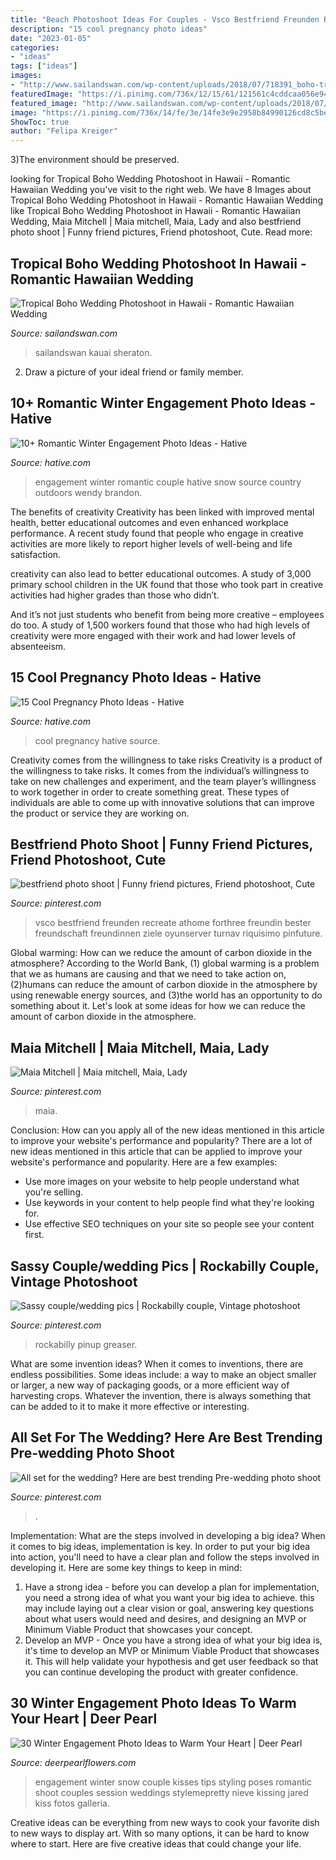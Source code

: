 ```yaml
---
title: "Beach Photoshoot Ideas For Couples - Vsco Bestfriend Freunden Recreate Athome Forthree Freundin Bester Freundschaft Freundinnen Ziele Oyunserver Turnav Riquisimo Pinfuture"
description: "15 cool pregnancy photo ideas"
date: "2023-01-05"
categories:
- "ideas"
tags: ["ideas"]
images:
- "http://www.sailandswan.com/wp-content/uploads/2018/07/718391_boho-tropicana-inspired-bridal-shoot.jpg"
featuredImage: "https://i.pinimg.com/736x/12/15/61/121561c4cddcaa056e94ef2ce5b87ad3.jpg"
featured_image: "http://www.sailandswan.com/wp-content/uploads/2018/07/718391_boho-tropicana-inspired-bridal-shoot.jpg"
image: "https://i.pinimg.com/736x/14/fe/3e/14fe3e9e2958b84990126cd8c5be5c19.jpg"
ShowToc: true
author: "Felipa Kreiger"
---
```



3)The environment should be preserved. 

	

		
looking for Tropical Boho Wedding Photoshoot in Hawaii - Romantic Hawaiian Wedding you've visit to the right web. We have 8 Images about Tropical Boho Wedding Photoshoot in Hawaii - Romantic Hawaiian Wedding like Tropical Boho Wedding Photoshoot in Hawaii - Romantic Hawaiian Wedding, Maia Mitchell | Maia mitchell, Maia, Lady and also bestfriend photo shoot | Funny friend pictures, Friend photoshoot, Cute. Read more:
		
    
## Tropical Boho Wedding Photoshoot In Hawaii - Romantic Hawaiian Wedding

<img loading=lazy src="http://www.sailandswan.com/wp-content/uploads/2018/07/718391_boho-tropicana-inspired-bridal-shoot.jpg" onerror="this.onerror=null;this.src='https://tse3.mm.bing.net/th?id=OIP.5o2NApVZxmy0YDyZJ6AgxwHaLG&amp;pid=15.1';" alt="Tropical Boho Wedding Photoshoot in Hawaii - Romantic Hawaiian Wedding">

_Source: sailandswan.com_

>sailandswan kauai sheraton. 

	

2. Draw a picture of your ideal friend or family member.

    
## 10+ Romantic Winter Engagement Photo Ideas - Hative

<img loading=lazy src="https://hative.com/wp-content/uploads/2014/11/winter-engagement-photo-ideas/13-winter-engagement-photo-ideas.jpg" onerror="this.onerror=null;this.src='https://tse2.mm.bing.net/th?id=OIP.FjAmDECbjysfJG06-GnXeQHaLH&amp;pid=15.1';" alt="10+ Romantic Winter Engagement Photo Ideas - Hative">

_Source: hative.com_

>engagement winter romantic couple hative snow source country outdoors wendy brandon. 

	

The benefits of creativity
Creativity has been linked with improved mental health, better educational outcomes and even enhanced workplace performance.
A recent study found that people who engage in creative activities are more likely to report higher levels of well-being and life satisfaction.

 creativity can also lead to better educational outcomes. A study of 3,000 primary school children in the UK found that those who took part in creative activities had higher grades than those who didn’t.

And it’s not just students who benefit from being more creative – employees do too. A study of 1,500 workers found that those who had high levels of creativity were more engaged with their work and had lower levels of absenteeism.

    
## 15 Cool Pregnancy Photo Ideas - Hative

<img loading=lazy src="https://hative.com/wp-content/uploads/2014/11/pregnancy-photo-ideas/1-cool-pregnancy-photo-ideas.jpg" onerror="this.onerror=null;this.src='https://tse4.mm.bing.net/th?id=OIP.Zq2usCY7DqWq5RawFrYWKwHaLH&amp;pid=15.1';" alt="15 Cool Pregnancy Photo Ideas - Hative">

_Source: hative.com_

>cool pregnancy hative source. 

	

Creativity comes from the willingness to take risks
Creativity is a product of the willingness to take risks. It comes from the individual’s willingness to take on new challenges and experiment, and the team player’s willingness to work together in order to create something great. These types of individuals are able to come up with innovative solutions that can improve the product or service they are working on.

    
## Bestfriend Photo Shoot | Funny Friend Pictures, Friend Photoshoot, Cute

<img loading=lazy src="https://i.pinimg.com/736x/12/15/61/121561c4cddcaa056e94ef2ce5b87ad3.jpg" onerror="this.onerror=null;this.src='https://tse3.mm.bing.net/th?id=OIP.MpLWQeEhiLpPZVxgvXcvyQAAAA&amp;pid=15.1';" alt="bestfriend photo shoot | Funny friend pictures, Friend photoshoot, Cute">

_Source: pinterest.com_

>vsco bestfriend freunden recreate athome forthree freundin bester freundschaft freundinnen ziele oyunserver turnav riquisimo pinfuture. 

	

Global warming: How can we reduce the amount of carbon dioxide in the atmosphere?
According to the World Bank, (1) global warming is a problem that we as humans are causing and that we need to take action on, (2)humans can reduce the amount of carbon dioxide in the atmosphere by using renewable energy sources, and (3)the world has an opportunity to do something about it. Let's look at some ideas for how we can reduce the amount of carbon dioxide in the atmosphere.

    
## Maia Mitchell | Maia Mitchell, Maia, Lady

<img loading=lazy src="https://i.pinimg.com/736x/14/fe/3e/14fe3e9e2958b84990126cd8c5be5c19.jpg" onerror="this.onerror=null;this.src='https://tse1.mm.bing.net/th?id=OIP.dzwEAywLloUk9DDKkwXXcQHaMM&amp;pid=15.1';" alt="Maia Mitchell | Maia mitchell, Maia, Lady">

_Source: pinterest.com_

>maia. 

	

Conclusion: How can you apply all of the new ideas mentioned in this article to improve your website's performance and popularity?
There are a lot of new ideas mentioned in this article that can be applied to improve your website's performance and popularity. Here are a few examples: 
- Use more images on your website to help people understand what you're selling. 
- Use keywords in your content to help people find what they're looking for. 
- Use effective SEO techniques on your site so people see your content first.

    
## Sassy Couple/wedding Pics | Rockabilly Couple, Vintage Photoshoot

<img loading=lazy src="https://i.pinimg.com/736x/ac/b6/2c/acb62cc9b30e6300d5f72fc9f874ecfe--rockabilly-family-photos-rockabilly-couple-photography.jpg" onerror="this.onerror=null;this.src='https://tse2.mm.bing.net/th?id=OIP.5i_ik5ang-56BokZ3h3cKQHaLH&amp;pid=15.1';" alt="Sassy couple/wedding pics | Rockabilly couple, Vintage photoshoot">

_Source: pinterest.com_

>rockabilly pinup greaser. 

	

What are some invention ideas?
When it comes to inventions, there are endless possibilities. Some ideas include: a way to make an object smaller or larger, a new way of packaging goods, or a more efficient way of harvesting crops. Whatever the invention, there is always something that can be added to it to make it more effective or interesting.

    
## All Set For The Wedding? Here Are Best Trending Pre-wedding Photo Shoot

<img loading=lazy src="https://i.pinimg.com/736x/d3/28/28/d32828d972d247b02093f38ef9b52a5d.jpg" onerror="this.onerror=null;this.src='https://tse4.mm.bing.net/th?id=OIP.JM3HDY4dS-JBBlElIYqfdwHaLH&amp;pid=15.1';" alt="All set for the wedding? Here are best trending Pre-wedding photo shoot">

_Source: pinterest.com_

>. 

	

Implementation: What are the steps involved in developing a big idea?
When it comes to big ideas, implementation is key. In order to put your big idea into action, you'll need to have a clear plan and follow the steps involved in developing it. Here are some key things to keep in mind: 
1. Have a strong idea - before you can develop a plan for implementation, you need a strong idea of what you want your big idea to achieve. this may include laying out a clear vision or goal, answering key questions about what users would need and desires, and designing an MVP or Minimum Viable Product that showcases your concept. 
2. Develop an MVP - Once you have a strong idea of what your big idea is, it's time to develop an MVP or Minimum Viable Product that showcases it. This will help validate your hypothesis and get user feedback so that you can continue developing the product with greater confidence.

    
## 30 Winter Engagement Photo Ideas To Warm Your Heart | Deer Pearl

<img loading=lazy src="https://www.deerpearlflowers.com/wp-content/uploads/2016/10/Winter-Engagement-Photo-Shoot-and-Poses-Ideas-30.jpg" onerror="this.onerror=null;this.src='https://tse4.mm.bing.net/th?id=OIP.ha3s58hz2WQDpyLO7MGO1wHaLF&amp;pid=15.1';" alt="30 Winter Engagement Photo Ideas to Warm Your Heart | Deer Pearl">

_Source: deerpearlflowers.com_

>engagement winter snow couple kisses tips styling poses romantic shoot couples session weddings stylemepretty nieve kissing jared kiss fotos galleria. 

	

Creative ideas can be everything from new ways to cook your favorite dish to new ways to display art. With so many options, it can be hard to know where to start. Here are five creative ideas that could change your life.

